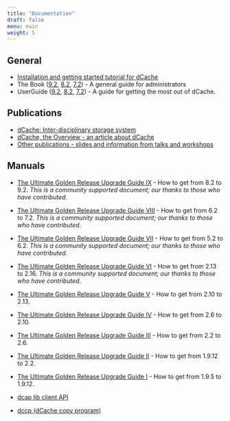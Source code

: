 ```yaml
---
title: "Documentation"
draft: false
menu: main
weight: 5
---
```


## General

* [Installation and getting started tutorial for dCache](https://github.com/dCache/dcache/blob/master/docs/TheBook/src/main/markdown/dcache-minimal-installation.md)
* The Book ([9.2](https://www.dcache.org/manuals/Book-9.2/), [8.2](https://www.dcache.org/manuals/Book-8.2), [7.2](https://www.dcache.org/manuals/Book-7.2)) - A general guide for administrators
* UserGuide ([9.2](https://www.dcache.org/manuals/UserGuide-9.2/), [8.2](https://www.dcache.org/manuals/UserGuide-8.2/), [7.2](https://www.dcache.org/manuals/UserGuide-7.2/)) - A guide for getting the most out of dCache.

## Publications

* [dCache: Inter-disciplinary storage system](https://www.epj-conferences.org/articles/epjconf/abs/2021/05/epjconf_chep2021_02010/epjconf_chep2021_02010.html)
* [dCache, the Overview - an article about dCache](/docs/dcache-whitepaper-light.pdf)
* [Other publications - slides and information from talks and workshops](https://www.dcache.org/old/manuals/publications.shtml)

## Manuals

* [The Ultimate Golden Release Upgrade Guide IX](https://github.com/dCache/upgrade-guid/blob/master/UPGRADE92.md) - How to get from 8.2 to 9.2. _This is a community supported document; our thanks to those who have contributed._
* [The Ultimate Golden Release Upgrade Guide VIII](https://github.com/dCache/upgrade-guid/blob/master/UPGRADE72.md) - How to get from 6.2 to 7.2. _This is a community supported document; our thanks to those who have contributed._
* [The Ultimate Golden Release Upgrade Guide VII](https://github.com/dCache/upgrade-guide-62/blob/master/UPGRADE62.md) - How to get from 5.2 to 6.2. _This is a community supported document; our thanks to those who have contributed._
* [The Ultimate Golden Release Upgrade Guide VI](https://github.com/dCache/upgrade-guide-216/blob/master/UPGRADE216.md) - How to get from 2.13 to 2.16. _This is a community supported document; our thanks to those who have contributed._
* [The Ultimate Golden Release Upgrade Guide V](https://www.dcache.org/old/manuals/upgrade/upgrade-guide-213.html) - How to get from 2.10 to 2.13.
* [The Ultimate Golden Release Upgrade Guide IV](https://www.dcache.org/old/manuals/upgrade-2.10/upgrade-2.6-to-2.10.html) - How to get from 2.6 to 2.10.
* [The Ultimate Golden Release Upgrade Guide III](https://www.dcache.org/old/manuals/upgrade/upgrade-2.2-to-2.6.html) - How to get from 2.2 to 2.6.
* [The Ultimate Golden Release Upgrade Guide II](https://www.dcache.org/old/manuals/upgrade-1.9.12-to-2.2.shtml) - How to get from 1.9.12 to 2.2.
* [The Ultimate Golden Release Upgrade Guide I](https://www.dcache.org/old/manuals/2011/goettingen/upgradeguide/upgrade-guide.html) - How to get from 1.9.5 to 1.9.12.


* [dcap lib client API](https://www.dcache.org/old/manuals/libdcap.shtml)
* [dccp (dCache copy program)](https://www.dcache.org/old/manuals/dccp.shtml)
